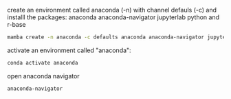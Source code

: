 create an environment called anaconda (-n) 
with channel defauls (-c) 
and installl the packages: 
  anaconda anaconda-navigator jupyterlab python and r-base

```bash
mamba create -n anaconda -c defaults anaconda anaconda-navigator jupyterlab python r-base
```

activate an environment called "anaconda":

```bash
conda activate anaconda
```

open anaconda navigator
```bash
anaconda-navigator
```
